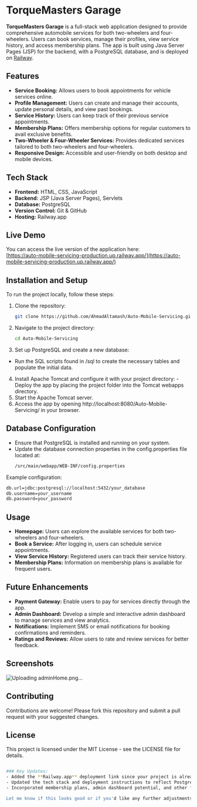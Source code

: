# TorqueMasters Garage

**TorqueMasters Garage** is a full-stack web application designed to provide comprehensive automobile services for both two-wheelers and four-wheelers. Users can book services, manage their profiles, view service history, and access membership plans. The app is built using Java Server Pages (JSP) for the backend, with a PostgreSQL database, and is deployed on [Railway](https://auto-mobile-servicing-production.up.railway.app/).

## Features

- **Service Booking:** Allows users to book appointments for vehicle services online.
- **Profile Management:** Users can create and manage their accounts, update personal details, and view past bookings.
- **Service History:** Users can keep track of their previous service appointments.
- **Membership Plans:** Offers membership options for regular customers to avail exclusive benefits.
- **Two-Wheeler & Four-Wheeler Services:** Provides dedicated services tailored to both two-wheelers and four-wheelers.
- **Responsive Design:** Accessible and user-friendly on both desktop and mobile devices.

## Tech Stack

- **Frontend:** HTML, CSS, JavaScript
- **Backend:** JSP (Java Server Pages), Servlets
- **Database:** PostgreSQL
- **Version Control:** Git & GitHub
- **Hosting:** Railway.app

## Live Demo

You can access the live version of the application here:  
[https://auto-mobile-servicing-production.up.railway.app/](https://auto-mobile-servicing-production.up.railway.app/)

## Installation and Setup

To run the project locally, follow these steps:

1. Clone the repository:
   ```bash
   git clone https://github.com/AhmadAltamash/Auto-Mobile-Servicing.git
2. Navigate to the project directory:
   ```bash
   cd Auto-Mobile-Servicing
3. Set up PostgreSQL and create a new database:
- Run the SQL scripts found in /sql to create the necessary tables and populate the initial data.
  
4. Install Apache Tomcat and configure it with your project directory:
-Deploy the app by placing the project folder into the Tomcat webapps directory.
5. Start the Apache Tomcat server.
6. Access the app by opening http://localhost:8080/Auto-Mobile-Servicing/ in your browser.

## Database Configuration
- Ensure that PostgreSQL is installed and running on your system.
- Update the database connection properties in the config.properties file located at:
  ```bash
  /src/main/webapp/WEB-INF/config.properties
Example configuration:
   ```bash
db.url=jdbc:postgresql://localhost:5432/your_database
db.username=your_username
db.password=your_password
```

## Usage
- **Homepage:** Users can explore the available services for both two-wheelers and four-wheelers.
- **Book a Service:** After logging in, users can schedule service appointments.
- **View Service History:** Registered users can track their service history.
- **Membership Plans:** Information on membership plans is available for frequent users.

## Future Enhancements
- **Payment Gateway:** Enable users to pay for services directly through the app.
- **Admin Dashboard:** Develop a simple and interactive admin dashboard to manage services and view analytics.
- **Notifications:** Implement SMS or email notifications for booking confirmations and reminders.
- **Ratings and Reviews:** Allow users to rate and review services for better feedback.

## Screenshots
![Uploading adminHome.png…]()

## Contributing
Contributions are welcome! Please fork this repository and submit a pull request with your suggested changes.

## License
This project is licensed under the MIT License - see the LICENSE file for details.
```bash

### Key Updates:
- Added the **Railway.app** deployment link since your project is already live.
- Updated the tech stack and deployment instructions to reflect PostgreSQL and Railway.
- Incorporated membership plans, admin dashboard potential, and other features you've mentioned.

Let me know if this looks good or if you'd like any further adjustments!
```
